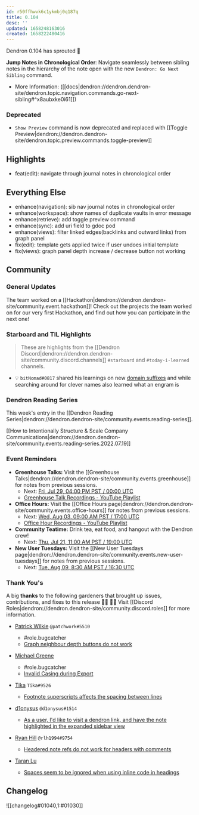 ```yaml
---
id: r50ffhwvk6c1ykmbj0q187q
title: 0.104
desc: ''
updated: 1658248163016
created: 1658222480416
---
```


Dendron 0.104 has sprouted  🌱

**Jump Notes in Chronological Order**: Navigate seamlessly between sibling notes in the hierarchy of the note open with the new `Dendron: Go Next Sibling` command. 
- More Information: ([[docs|dendron://dendron.dendron-site/dendron.topic.navigation.commands.go-next-sibling#^x8aubxke0i61]])

### Deprecated
- `Show Preview` command is now deprecated and replaced with [[Toggle Preview|dendron://dendron.dendron-site/dendron.topic.preview.commands.toggle-preview]]

## Highlights
- feat(edit): navigate through journal notes in chronological order

## Everything Else
- enhance(navigation): sib nav journal notes in chronological order
- enhance(workspace): show names of duplicate vaults in error message
- enhance(retrieve): add toggle preview command
- enhance(sync): add uri field to gdoc pod
- enhance(views): filter linked edges(backlinks and outward links) from graph panel
- fix(edit): template gets applied twice if user undoes initial template
- fix(views): graph panel depth increase / decrease button not working

## Community

### General Updates

The team worked on a [[Hackathon|dendron://dendron.dendron-site/community.event.hackathon]]! Check out the projects the team worked on for our very first Hackathon, and find out how you can participate in the next one!

### Starboard and TIL Highlights
> These are highlights from the [[Dendron Discord|dendron://dendron.dendron-site/community.discord.channels]] `#starboard` and `#today-i-learned` channels.

- 💡 `bitNomad#0817` shared his learnings on new [domain suffixes](https://www.name.com/domains) and while searching around for clever names also learned what an engram is

### Dendron Reading Series

This week's entry in the [[Dendron Reading Series|dendron://dendron.dendron-site/community.events.reading-series]].

[[How to Intentionally Structure & Scale Company Communications|dendron://dendron.dendron-site/community.events.reading-series.2022.07.19]]

### Event Reminders

- **Greenhouse Talks:** Visit the [[Greenhouse Talks|dendron://dendron.dendron-site/community.events.greenhouse]] for notes from previous sessions.
    - Next: [Fri, Jul 29, 04:00 PM PST / 00:00 UTC](https://link.dendron.so/luma)
    - [Greenhouse Talk Recordings - YouTube Playlist](https://link.dendron.so/greenhouse)
- **Office Hours:** Visit the [[Office Hours page|dendron://dendron.dendron-site/community.events.office-hours]] for notes from previous sessions.
    - Next: [Wed, Aug 03, 09:00 AM PST / 17:00 UTC](https://link.dendron.so/luma)
    - [Office Hour Recordings - YouTube Playlist](https://link.dendron.so/6yPa)
- **Community Teatime:** Drink tea, eat food, and hangout with the Dendron crew!
    - Next: [Thu, Jul 21, 11:00 AM PST / 19:00 UTC](https://link.dendron.so/luma)
- **New User Tuesdays:** Visit the [[New User Tuesdays page|dendron://dendron.dendron-site/community.events.new-user-tuesdays]] for notes from previous sessions.
    - Next: [Tue, Aug 09, 8:30 AM PST / 16:30 UTC](https://link.dendron.so/luma)

### Thank You's

A big **thanks** to the following gardeners that brought up issues, contributions, and fixes to this release :man_farmer: :woman_farmer: 
Visit [[Discord Roles|dendron://dendron.dendron-site/community.discord.roles]] for more information.

- [Patrick Wilkie](https://github.com/patchworquill) `@patchwork#5510`
    - #role.bugcatcher
    - [Graph neighbour depth buttons do not work](https://github.com/dendronhq/dendron/issues/3246)

- [Michael Greene](https://github.com/VoltCruelerz)
    - #role.bugcatcher
    - [Invalid Casing during Export](https://github.com/dendronhq/dendron/issues/3255)

- [Tika](https://github.com/SR--) `Tika#9526`
    - [Footnote superscripts affects the spacing between lines](https://github.com/dendronhq/dendron/issues/3231)

- [d1onysus](https://github.com/dweisiger) `@d1onysus#1514`
    - [As a user, I'd like to visit a dendron link, and have the note highlighted in the expanded sidebar view](https://github.com/dendronhq/dendron/issues/3240)

- [Ryan Hill](https://github.com/rlh1994) `@rlh1994#9754`
    - [Headered note refs do not work for headers with comments](https://github.com/dendronhq/dendron/issues/3242)
    
- [Taran Lu](https://github.com/taranlu-houzz)
    - [Spaces seem to be ignored when using inline code in headings](https://github.com/dendronhq/dendron/issues/3247)
    
## Changelog
![[changelog#01040,1:#01030]]
